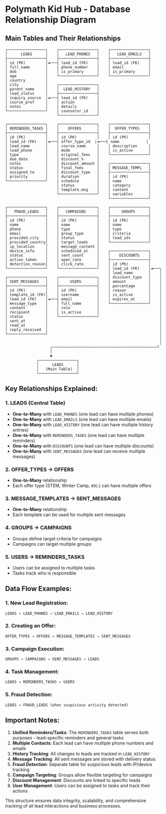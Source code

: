 # Polymath Kid Hub - Database Relationship Diagram

## Main Tables and Their Relationships

```
┌─────────────────┐    ┌─────────────────┐    ┌─────────────────┐
│      LEADS      │    │   LEAD_PHONES   │    │   LEAD_EMAILS   │
├─────────────────┤    ├─────────────────┤    ├─────────────────┤
│ id (PK)         │◄───┤ lead_id (FK)    │    │ lead_id (FK)    │
│ full_name       │    │ phone_number    │    │ email           │
│ dob             │    │ is_primary      │    │ is_primary      │
│ age             │    └─────────────────┘    └─────────────────┘
│ country         │
│ city            │    ┌─────────────────┐
│ parent_name     │    │  LEAD_HISTORY   │
│ lead_status     │    ├─────────────────┤
│ inquiry_source  │◄───┤ lead_id (FK)    │
│ course_pref     │    │ action          │
│ notes           │    │ details         │
└─────────────────┘    │ counselor_id    │
                       └─────────────────┘

┌─────────────────┐    ┌─────────────────┐    ┌─────────────────┐
│ REMINDERS_TASKS │    │    OFFERS       │    │  OFFER_TYPES    │
├─────────────────┤    ├─────────────────┤    ├─────────────────┤
│ id (PK)         │    │ id (PK)         │    │ id (PK)         │
│ lead_id (FK)    │◄───┤ offer_type_id  │◄───┤ name            │
│ lead_name       │    │ course_name     │    │ description     │
│ lead_phone      │    │ mode            │    │ is_active       │
│ type            │    │ original_fees   │    └─────────────────┘
│ due_date        │    │ discount_%      │
│ notes           │    │ discount_amount │    ┌─────────────────┐
│ status          │    │ final_fees      │    │ MESSAGE_TEMPL   │
│ assigned_to     │    │ discount_type   │    ├─────────────────┤
│ priority        │    │ duration        │    │ id (PK)         │
└─────────────────┘    │ schedule        │    │ name            │
                       │ status          │    │ category        │
                       │ template_msg    │    │ content         │
                       └─────────────────┘    │ variables       │
                                              └─────────────────┘

┌─────────────────┐    ┌─────────────────┐    ┌─────────────────┐
│   FRAUD_LEADS   │    │   CAMPAIGNS     │    │     GROUPS      │
├─────────────────┤    ├─────────────────┤    ├─────────────────┤
│ id (PK)         │    │ id (PK)         │    │ id (PK)         │
│ name            │    │ name            │    │ name            │
│ phone           │    │ type            │    │ type            │
│ email           │    │ group_type      │    │ criteria        │
│ provided_city   │    │ status          │    │ lead_ids        │
│ provided_country│    │ target_leads    │    └─────────────────┘
│ ip_location     │    │ message_content │
│ device_info     │    │ scheduled_at    │    ┌─────────────────┐
│ status          │    │ sent_count      │    │    DISCOUNTS    │
│ action_taken    │    │ open_rate       │    ├─────────────────┤
│ detection_reason│    │ click_rate      │    │ id (PK)         │
└─────────────────┘    └─────────────────┘    │ lead_id (FK)    │◄───┐
                                              │ lead_name       │    │
┌─────────────────┐    ┌─────────────────┐    │ discount_type   │    │
│ SENT_MESSAGES   │    │     USERS       │    │ amount          │    │
├─────────────────┤    ├─────────────────┤    │ percentage      │    │
│ id (PK)         │    │ id (PK)         │    │ reason          │    │
│ template_id (FK)│    │ username        │    │ is_active       │    │
│ lead_id (FK)    │◄───┤ email           │    │ expires_at      │    │
│ message_type    │    │ full_name       │    └─────────────────┘    │
│ content         │    │ role            │                           │
│ recipient       │    │ is_active       │                           │
│ status          │    └─────────────────┘                           │
│ sent_at         │                                                  │
│ read_at         │                                                  │
│ reply_received  │                                                  │
└─────────────────┘                                                  │
                                                                     │
                                                                     │
                    ┌───────────────────────────────────────────────┘
                    │
                    ▼
              ┌─────────────────┐
              │      LEADS      │
              │   (Main Table)  │
              └─────────────────┘
```

## Key Relationships Explained:

### 1. **LEADS** (Central Table)
- **One-to-Many** with `LEAD_PHONES` (one lead can have multiple phones)
- **One-to-Many** with `LEAD_EMAILS` (one lead can have multiple emails)
- **One-to-Many** with `LEAD_HISTORY` (one lead can have multiple history entries)
- **One-to-Many** with `REMINDERS_TASKS` (one lead can have multiple reminders)
- **One-to-Many** with `DISCOUNTS` (one lead can have multiple discounts)
- **One-to-Many** with `SENT_MESSAGES` (one lead can receive multiple messages)

### 2. **OFFER_TYPES** → **OFFERS**
- **One-to-Many** relationship
- Each offer type (STEM, Winter Camp, etc.) can have multiple offers

### 3. **MESSAGE_TEMPLATES** → **SENT_MESSAGES**
- **One-to-Many** relationship
- Each template can be used for multiple sent messages

### 4. **GROUPS** → **CAMPAIGNS**
- Groups define target criteria for campaigns
- Campaigns can target multiple groups

### 5. **USERS** → **REMINDERS_TASKS**
- Users can be assigned to multiple tasks
- Tasks track who is responsible

## Data Flow Examples:

### 1. **New Lead Registration:**
```
LEADS → LEAD_PHONES → LEAD_EMAILS → LEAD_HISTORY
```

### 2. **Creating an Offer:**
```
OFFER_TYPES → OFFERS → MESSAGE_TEMPLATES → SENT_MESSAGES
```

### 3. **Campaign Execution:**
```
GROUPS → CAMPAIGNS → SENT_MESSAGES → LEADS
```

### 4. **Task Management:**
```
LEADS → REMINDERS_TASKS ← USERS
```

### 5. **Fraud Detection:**
```
LEADS → FRAUD_LEADS (when suspicious activity detected)
```

## Important Notes:

1. **Unified Reminders/Tasks**: The `REMINDERS_TASKS` table serves both purposes - lead-specific reminders and general tasks
2. **Multiple Contacts**: Each lead can have multiple phone numbers and emails
3. **History Tracking**: All changes to leads are tracked in `LEAD_HISTORY`
4. **Message Tracking**: All sent messages are stored with delivery status
5. **Fraud Detection**: Separate table for suspicious leads with IP/device tracking
6. **Campaign Targeting**: Groups allow flexible targeting for campaigns
7. **Discount Management**: Discounts are linked to specific leads
8. **User Management**: Users can be assigned to tasks and track their actions

This structure ensures data integrity, scalability, and comprehensive tracking of all lead interactions and business processes. 